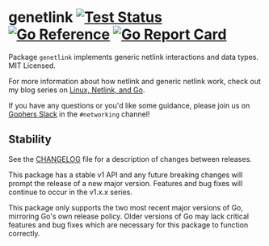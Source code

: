 # genetlink [![Test Status](https://github.com/mdlayher/genetlink/workflows/Linux%20Test/badge.svg)](https://github.com/mdlayher/genetlink/actions) [![Go Reference](https://pkg.go.dev/badge/github.com/mdlayher/genetlink.svg)](https://pkg.go.dev/github.com/mdlayher/genetlink)  [![Go Report Card](https://goreportcard.com/badge/github.com/mdlayher/genetlink)](https://goreportcard.com/report/github.com/mdlayher/genetlink)

Package `genetlink` implements generic netlink interactions and data types.
MIT Licensed.

For more information about how netlink and generic netlink work,
check out my blog series on [Linux, Netlink, and Go](https://mdlayher.com/blog/linux-netlink-and-go-part-1-netlink/).

If you have any questions or you'd like some guidance, please join us on
[Gophers Slack](https://invite.slack.golangbridge.org) in the `#networking`
channel!

## Stability

See the [CHANGELOG](./CHANGELOG.md) file for a description of changes between
releases.

This package has a stable v1 API and any future breaking changes will prompt
the release of a new major version. Features and bug fixes will continue to
occur in the v1.x.x series.

This package only supports the two most recent major versions of Go, mirroring
Go's own release policy. Older versions of Go may lack critical features and bug
fixes which are necessary for this package to function correctly.
